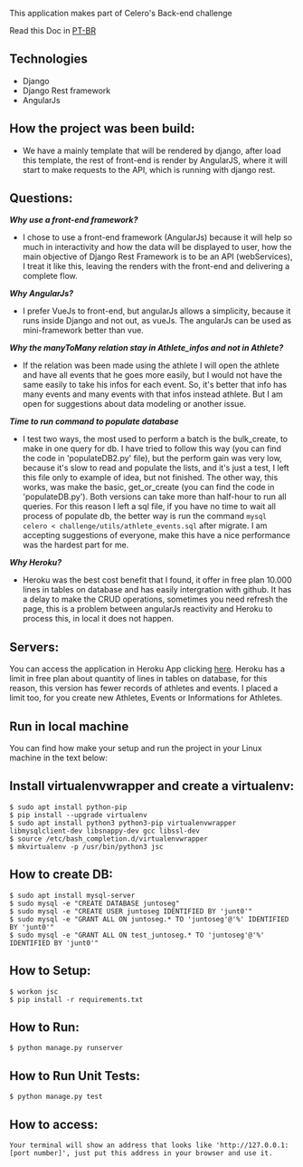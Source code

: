This application makes part of Celero's Back-end challenge

Read this Doc in [PT-BR](README.pt.md)

## Technologies
* Django
* Django Rest framework
* AngularJs

## How the project was been build:
* We have a mainly template that will be rendered by django, after load this template, the rest of front-end is render by AngularJS,
where it will start to make requests to the API, which is running with django rest.

## Questions:
***Why use a front-end framework?***
* I chose to use a front-end framework (AngularJs) because it will help so much in interactivity and how the data will be
displayed to user, how the main objective of Django Rest Framework is to be an API (webServices), I treat it like this, leaving the renders
with the front-end and delivering a complete flow.

***Why AngularJs?***
* I prefer VueJs to front-end, but angularJs allows a simplicity, because it runs inside Django and not out, as vueJs. The angularJs can be used
as mini-framework better than vue.

***Why the manyToMany relation stay in Athlete_infos and not in Athlete?***
* If the relation was been made using the athlete I will open the athlete and have all events that he goes more easily,
but I would not have the same easily to take his infos for each event. So, it's better that info has many events and
many events with that infos instead athlete. But I am open for suggestions about data modeling or another issue.

***Time to run command to populate database***
* I test two ways, the most used to perform a batch is the bulk_create, to make in one query for db. I have tried to follow this way (you can find the code in 'populateDB2.py' file), but the perform gain was very low, because it's slow to read and populate the lists, and it's just a test, I left this file only to example of idea, but not finished. The other way, this works, was make the basic, get_or_create (you can find the code in 'populateDB.py'). Both versions can take more than half-hour to run all queries. For this reason I left a sql file, if you have no time to wait all process of populate db, the better way is run the command 
`mysql celero < challenge/utils/athlete_events.sql` after migrate. I am accepting suggestions of everyone, make this have a nice performance was the hardest part for me.

***Why Heroku?***
* Heroku was the best cost benefit that I found, it offer in free plan 10.000 lines in tables on database and has easily intergration with github. It has a delay to make the CRUD operations, sometimes you need refresh the page, this is a problem between angularJs reactivity and Heroku to process this, in local it does not happen.


## Servers:
You can access the application in Heroku App clicking [here](https://challenge-celero.herokuapp.com/).
Heroku has a limit in free plan about quantity of lines in tables on database, for this reason, this version has fewer records of athletes and events. I placed a limit too, for you create new Athletes, Events or Informations for Athletes.

## Run in local machine
You can find how make your setup and run the project in your Linux machine in the text below:

## Install virtualenvwrapper and create a virtualenv:
    $ sudo apt install python-pip
    $ pip install --upgrade virtualenv
    $ sudo apt install python3 python3-pip virtualenvwrapper libmysqlclient-dev libsnappy-dev gcc libssl-dev
    $ source /etc/bash_completion.d/virtualenvwrapper
    $ mkvirtualenv -p /usr/bin/python3 jsc

## How to create DB:
    $ sudo apt install mysql-server
    $ sudo mysql -e "CREATE DATABASE juntoseg"
    $ sudo mysql -e "CREATE USER juntoseg IDENTIFIED BY 'junt0'"
    $ sudo mysql -e "GRANT ALL ON juntoseg.* TO 'juntoseg'@'%' IDENTIFIED BY 'junt0'"
    $ sudo mysql -e "GRANT ALL ON test_juntoseg.* TO 'juntoseg'@'%' IDENTIFIED BY 'junt0'"

## How to Setup:
    $ workon jsc
    $ pip install -r requirements.txt

## How to Run:
    $ python manage.py runserver

## How to Run Unit Tests:
    $ python manage.py test

## How to access:
    Your terminal will show an address that looks like 'http://127.0.0.1:[port number]', just put this address in your browser and use it.